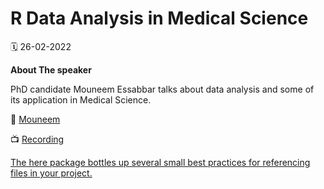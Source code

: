 # R Data Analysis in Medical Science

🗓 26-02-2022

**About The speaker**

PhD candidate Mouneem Essabbar talks about data analysis and some of its application in Medical Science.

👤 [Mouneem ](https://twitter.com/mouneem)

📺 [Recording](https://www.youtube.com/watch?v=AqSjC-63AvM&t=221s)

[The here package bottles up several small best practices for referencing files in your project.](https://malco.io/2018/11/05/why-should-i-use-the-here-package-when-i-m-already-using-projects/)

